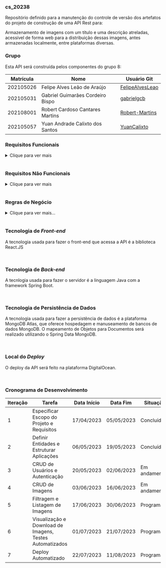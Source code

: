 ### cs_20238
Repositório definido para a manutenção do controle de versão dos artefatos do projeto de construção de uma API Rest para:

Armazenamento de imagens com um título e uma descrição atreladas, acessível de forma web para a distribuição dessas imagens, antes armazenadas localmente, entre plataformas diversas.

### Grupo
Esta API será construída pelos componentes do grupo 8:

|Matrícula|Nome|Usuário Git|
|---|---|---|
|202105026|Felipe Alves Leão de Araújo|[FelipeAlvesLeao](https://github.com/FelipeAlvesLeao)|
|202105031|Gabriel Guimarães Cordeiro Bispo|[gabrielgcb](https://github.com/gabrielgcb)|
|202108001|Robert Cardoso Cantares Martins|[Robert-Martins](https://github.com/Robert-Martins)|
|202105057|Yuan Andrade Calixto dos Santos|[YuanCalixto](https://github.com/YuanCalixto)|

### Requisitos Funcionais

<details><summary>Clique para ver mais</summary>

1. RF0001 - Cadastro de novos usuários.
2. RF0002 - Autentificação.
3. RF0003 - (com autentificação) Enviar nova imagem com título e descrição.
4. RF0004 - (com autentificação) Deletar imagem.
5. RF0005 - (com autentificação) Mudar título ou descrição da imagem.
6. RF0006 - Ver todas as imagens enviadas para o database filtradas e paginadas.
7. RF0007 - Baixar imagem.
8. RF0008 - Visualizar quantidade de visualizações e downloads de uma imagem

</details>

<br>

### Requisitos Não Funcionais

<details><summary>Clique para ver mais</summary>

1. RNF001 - A interface do sistema deve ser intuitiva e web
2. RNF002 - O sistema comporta qualquer equipamento e tela capaz de acessar um browser de internet

</details>

<br>

### Regras de Negócio
<details><summary>Clique para ver mais...</summary>

1. RN0001 - Imagens devem ter um limite de 11mb.
2. RN0002 - Imagens não devem incluir conteúdo sexual, inflamatório ou ilegal.
3. RN0003 - Imagens só podem ser inseridas, atualizadas ou deletadas por usuários autenticados.
4. RN0004 - Uma imagem só pode ser atualizada ou deletada pelo usuário que a inseriu

</details>

<br>

### Tecnologia de _Front-end_
A tecnologia usada para fazer o front-end que acessa a API é a biblioteca React.JS

<br>

### Tecnologia de _Back-end_
A tecnlogia usada para fazer o servidor é a linguagem Java com a framework Spring Boot.

<br>

### Tecnologia de Persistência de Dados
A tecnologia usada para fazer a persistência de dados é a plataforma MongoDB Atlas, que oferece hospedagem e manuseamento de bancos de dados MongoDB. O mapeamento de Objetos para Documentos será realizado utilizando o Spring Data MongoDB.

<br>

### Local do _Deploy_
O deploy da API será feito na plataforma DigitalOcean.

<br>

### Cronograma de Desenvolvimento

| Iteração | Tarefa | Data Início | Data Fim | Situação |
| --- |---|---|---|---|
| 1 | Especificar Escopo do Projeto e Requisitos | 17/04/2023 | 05/05/2023 | Concluída |
| 2 | Definir Entidades e Estruturar Aplicações | 06/05/2023 | 19/05/2023 | Concluída |
| 3 | CRUD de Usuários e Autenticação | 20/05/2023 | 02/06/2023 | Em andamento |
| 4 | CRUD de Imagens | 03/06/2023 | 16/06/2023 | Em andamento |
| 5 | Filtragem e Listagem de Imagens | 17/06/2023 | 30/06/2023 | Programada |
| 6 | Visualização e Download de Imagens, Testes Automatizados | 01/07/2023 | 21/07/2023 | Programada |
| 7 | Deploy Automatizado | 22/07/2023 | 11/08/2023 | Programada |

